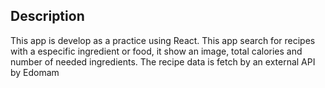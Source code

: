 ## Description
This app is develop as a practice using React.
This app search for recipes with a especific ingredient or food, it show an image, total calories and number of needed ingredients.
The recipe data is fetch by an external API by Edomam


